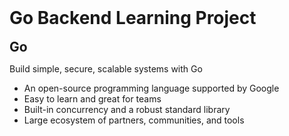 <span style="display: flex; align-items: center">
  <h1 style="margin: 0">Go Backend Learning Project</h1>
</span>

<br />

<span style="display: flex; align-items: center">
  <h2 style="margin: 0">Go</h2>
</span>
<p>
Build simple, secure, scalable systems with Go
</p>
<ul>
    <li>An open-source programming language supported by Google</li>
    <li>Easy to learn and great for teams</li>
    <li>Built-in concurrency and a robust standard library</li>
    <li>Large ecosystem of partners, communities, and tools</li>
</ul>
